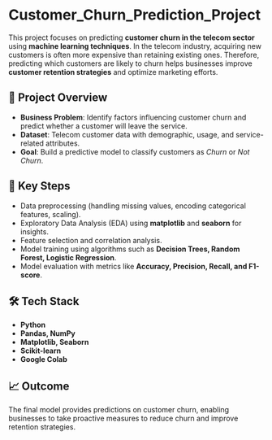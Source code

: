 # Customer_Churn_Prediction_Project

This project focuses on predicting **customer churn in the telecom sector** using **machine learning techniques**. In the telecom industry, acquiring new customers is often more expensive than retaining existing ones. Therefore, predicting which customers are likely to churn helps businesses improve **customer retention strategies** and optimize marketing efforts.

## 🚀 Project Overview

* **Business Problem**: Identify factors influencing customer churn and predict whether a customer will leave the service.
* **Dataset**: Telecom customer data with demographic, usage, and service-related attributes.
* **Goal**: Build a predictive model to classify customers as *Churn* or *Not Churn*.

## 🔑 Key Steps

* Data preprocessing (handling missing values, encoding categorical features, scaling).
* Exploratory Data Analysis (EDA) using **matplotlib** and **seaborn** for insights.
* Feature selection and correlation analysis.
* Model training using algorithms such as **Decision Trees, Random Forest, Logistic Regression**.
* Model evaluation with metrics like **Accuracy, Precision, Recall, and F1-score**.

## 🛠️ Tech Stack

* **Python**
* **Pandas, NumPy**
* **Matplotlib, Seaborn**
* **Scikit-learn**
* **Google Colab**

## 📈 Outcome

The final model provides predictions on customer churn, enabling businesses to take proactive measures to reduce churn and improve retention strategies.



